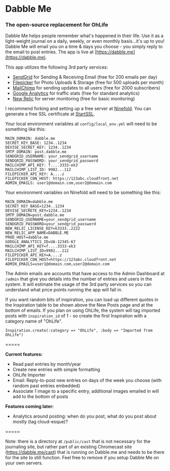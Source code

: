 # Dabble Me
### The open-source replacement for OhLife

Dabble Me helps people remember what's happened in their life. Use it as a light-weight journal on a daily, weekly, or even monthly basis...it's up to you! Dabble Me will email you on a time & days you choose - you simply reply to the email to post entries. The app is live at [https://dabble.me](https://dabble.me).

This app utilizes the following 3rd party services:

* [SendGrid](http://sendgrid.com) for Sending & Receiving Email (free for 200 emails per day)
* [Filepicker](http://filepicker.io) for Photo Uploads & Storage (free for 500 uploads per month)
* [MailChimp](http://mailchimp.com) for sending updates to all users (free for 2000 subscribers)
* [Google Analytics](http://google.com/analytics) for traffic stats (free for standard analytics)
* [New Relic](http://newrelic.com) for server monitoring (free for basic monitoring)

I recommend forking and setting up a free server at [Ninefold](https://ninefold.com/). You can generate a free SSL certificate at [StartSSL](https://www.startssl.com/).

Your local environment variables at ```config/local_env.yml``` will need to be something like this:

```
MAIN_DOMAIN: dabble.me
SECRET_KEY_BASE: 1234..1234
DEVISE_SECRET_KEY: 1234..1234
SMTP_DOMAIN: post.dabble.me
SENDGRID_USERNAME: your_sendgrid_username
SENDGRID_PASSWORD: your_sendgrid_password
MAILCHIMP_API_KEY: f....3333-ek3
MAILCHIMP_LIST_ID: 9982...112
FILEPICKER_API_KEY: A....z
FILEPICKER_CDN_HOST: https://123abc.cloudfront.net
ADMIN_EMAILS: user1@domain.com,user2@domain.com
```

Your environment variables on Ninefold will need to be something like this:

```
MAIN_DOMAIN=dabble.me
SECRET_KEY_BASE=1234..1234
DEVISE_SECRETE_KEY=1234..1234
SMTP_DOMAIN=post.dabble.me
SENDGRID_USERNAME=your_sendgrid_username
SENDGRID_PASSWORD=your_sendgrid_password
NEW_RELIC_LICENSE_KEY=k3333..2222
NEW_RELIC_APP_NAME=DABBLE.ME
PROD_HOST=dabble.me
GOOGLE_ANALYTICS_ID=UA-12345-67
MAILCHIMP_API_KEY=f....3333-ek3
MAILCHIMP_LIST_ID=9982...112
FILEPICKER_API_KEY=A....z
FILEPICKER_CDN_HOST=https://123abc.cloudfront.net
ADMIN_EMAILS=user1@domain.com,user2@domain.com
```

The Admin emails are accounts that have access to the Admin Dashboard at ```/admin``` that give you details into the number of entries and users in the system. It will estimate the usage of the 3rd party services so you can understand what price points running the app will fall in.

If you want random bits of inspiration, you can load up different quotes in the Inspiration table to be shown above the New Posts page and at the bottom of emails. If you plan on using OhLife, the system will tag imported posts with ```inspiration_id``` of 1 - so create the first Inspiration with a category name of "OhLife".

```
Inspiration.create(:category => "OhLife", :body => "Imported from OhLife")
```

=====

**Current features:**

* Read past entries by month/year
* Create new entries with simple formatting
* OhLife Importer
* Email: Reply-to-post new entries on days of the week you choose (with random past entries embedded)
* Associate 1 image to a specific entry, additional images emailed in will add to the bottom of posts

**Features coming later:**

* Analytics around posting: when do you post, what do you post about mostly (tag cloud-esque)?

=====

Note: there is a directory at ```/public/cast``` that is not necessary for the journaling site, but rather part of an existing Chromecast site (https://dabble.me/cast) that is running on Dabble.me and needs to be there for the site to still function. Feel free to remove if you setup Dabble Me on your own servers.
